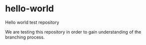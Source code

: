 # hello-world
Hello world test repository

We are testing this repository in order to gain understanding of the branching process.

